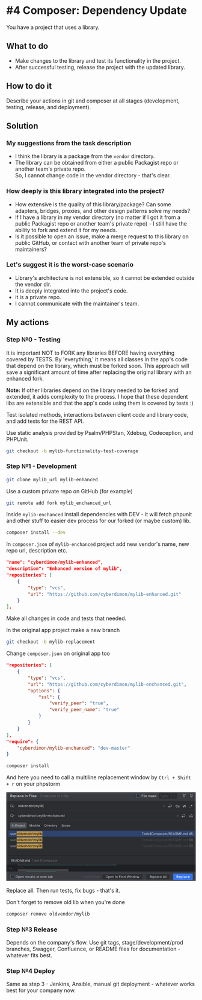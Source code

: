 # #4 Composer: Dependency Update

You have a project that uses a library.

## What to do
- Make changes to the library and test its functionality in the project.
- After successful testing, release the project with the updated library.

## How to do it
Describe your actions in git and composer at all stages (development, testing, release, and deployment).

## Solution

### My suggestions from the task description
- I think the library is a package from the `vendor` directory.
- The library can be obtained from either a public Packagist repo or another team's private repo.  
  So, I cannot change code in the vendor directory - that's clear.

### How deeply is this library integrated into the project?
- How extensive is the quality of this library/package? Can some adapters, bridges, proxies, and other design patterns solve my needs?
- If I have a library in my vendor directory (no matter if I got it from a public Packagist repo or another team's private repo) - I still have the ability to fork and extend it for my needs. 
- Is it possible to open an issue, make a merge request to this library on public GitHub, or contact with  another team of private repo's maintainers?

### Let's suggest it is the worst-case scenario
- Library's architecture is not extensible, so it cannot be extended outside the vendor dir.
- It is deeply integrated into the project's code.
- it is a private repo.
- I cannot communicate with the maintainer's team.

## My actions

### Step №0 - Testing

It is important NOT to FORK any libraries BEFORE having everything covered by TESTS. By 'everything,' it means all classes in the app's code that depend on the library, which must be forked soon. This approach will save a significant amount of time after replacing the original library with an enhanced fork.

**Note:** If other libraries depend on the library needed to be forked and extended, it adds complexity to the process. I hope that these dependent libs are extensible and that the app's code using them is covered by tests :)

Test isolated methods, interactions between client code and library code, and add tests for the REST API.

Use static analysis provided by Psalm/PHPStan, Xdebug, Codeception, and PHPUnit.

```bash
git checkout -b mylib-functionality-test-coverage
```

### Step №1 - Development
```bash
git clone mylib_url mylib-enhanced
```  
Use a custom private repo on GitHub (for example)
```bash
git remote add fork mylib_enchanced_url
```  
Inside `mylib-enchanced` install dependencies with DEV - it will fetch phpunit and other stuff to easier dev process for our forked (or maybe custom) lib.
```bash
composer install --dev
```  
In `composer.json` of `mylib-enchanced` project add new vendor's name, new repo url, description etc.
```json
"name": "cyberdimon/mylib-enhanced",
"description": "Enhanced version of mylib",
"repositories": [
    {
        "type": "vcs",
        "url": "https://github.com/cyberdimon/mylib-enhanced.git"
    }
],

```  
Make all changes in code and tests that needed.  

In the original app project make a new branch
```bash
git checkout -b mylib-replacement
```
Change `composer.json` on original app too
```json
"repositories": [
    {
        "type": "vcs",
        "url": "https://github.com/cyberdimon/mylib-enchanced.git",
        "options": {
            "ssl": {
                "verify_peer": "true",
                "verify_peer_name": "true"
            }
        }
    }
],
"require": {
    "cyberdimon/mylib-enchanced": "dev-master"
}
```
```bash
composer install
```
And here you need to call a multiline replacement window by `Ctrl + Shift + r` on your phpstorm  

![phpstorm window](replace_all.png)  

Replace all. Then run tests, fix bugs - that's it. 

Don't forget to remove old lib when you're done
```bash
composer remove oldvendor/mylib
```

### Step №3 Release
Depends on the company's flow. Use git tags, stage/development/prod branches, Swagger, Confluence, or README files for documentation - whatever fits best.

### Step №4 Deploy
Same as step 3 - Jenkins, Ansible, manual git deployment - whatever works best for your company now.

